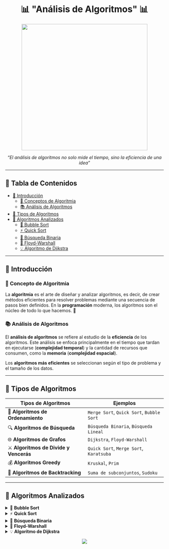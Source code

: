 
<h1 align="center">📊 "Análisis de Algoritmos" 📊</h1>


<p align="center">
    <img src="http://virtual.itpachuca.edu.mx/moodle/pluginfile.php/63387/course/overviewfiles/programacion.gif" width="400" />
</p>

<p align="center">
  <em>“El análisis de algoritmos no solo mide el tiempo, sino la eficiencia de una idea”</em>
</p>

---

## 🧭 **Tabla de Contenidos**

- [📌 Introducción](#-introducción)
  - [🔑 Conceptos de Algoritmia](#-conceptos-de-algoritmia)
  - [📚 Análisis de Algoritmos](#-análisis-de-algoritmos)
- [🌟 Tipos de Algoritmos](#-tipos-de-algoritmos)
- [📐 Algoritmos Analizados](#-algoritmos-analizados)
  - [🔁 Bubble Sort](#bubble-sort)
  - [⚡ Quick Sort](#quick-sort)
  - [🔎 Búsqueda Binaria](#búsqueda-binaria)
  - [🌉 Floyd-Warshall](#floyd-warshall)
  - [💡 Algoritmo de Dijkstra](#algoritmo-de-dijkstra)


---

## 📌 **Introducción**

### 🔑 **Concepto de Algoritmia**

La **algoritmia** es el arte de diseñar y analizar algoritmos, es decir, de crear métodos eficientes para resolver problemas mediante una secuencia de pasos bien definidos. En la **programación** moderna, los algoritmos son el núcleo de todo lo que hacemos. 🧠

### 📚 **Análisis de Algoritmos**

El **análisis de algoritmos** se refiere al estudio de la **eficiencia** de los algoritmos. Este análisis se enfoca principalmente en el tiempo que tardan en ejecutarse (**complejidad temporal**) y la cantidad de recursos que consumen, como la **memoria** (**complejidad espacial**). 

Los **algoritmos más eficientes** se seleccionan según el tipo de problema y el tamaño de los datos.

---

## 🌟 **Tipos de Algoritmos**

| **Tipos de Algoritmos**                           | **Ejemplos**                                |
|--------------------------------------------------|--------------------------------------------|
| 🔁 **Algoritmos de Ordenamiento**                | `Merge Sort`, `Quick Sort`, `Bubble Sort`  |
| 🔍 **Algoritmos de Búsqueda**                    | `Búsqueda Binaria`, `Búsqueda Lineal`      |
| 🌐 **Algoritmos de Grafos**                      | `Dijkstra`, `Floyd-Warshall`               |
| ⚔️ **Algoritmos de Divide y Vencerás**           | `Quick Sort`, `Merge Sort`, `Karatsuba`    |
| 💰 **Algoritmos Greedy**                         | `Kruskal`, `Prim`                          |
| 🧩 **Algoritmos de Backtracking**                | `Suma de subconjuntos`, `Sudoku`           |

---

## 📐 **Algoritmos Analizados**

<details>
<summary>🔁 <strong>Bubble Sort</strong></summary>

<p align="center">
  <img src="https://www.programmingsimplified.com/images/c/bubble-sort.gif" width="370"/>
</p>

📌 <strong>Tipo:</strong> Ordenamiento  
🧠 <strong>Complejidad Temporal:</strong>  
- Mejor caso: <code>O(n)</code> 🟢 (cuando la lista ya está ordenada)  
- Peor caso: <code>O(n²)</code> 🔴 (cuando está invertida)

📋 <strong>Descripción:</strong>  
Este algoritmo compara cada par de elementos adyacentes y los intercambia si están en el orden incorrecto. Repite este proceso hasta que no se realicen más intercambios.

🧪 <strong>Ideal para:</strong>  
Usado principalmente con fines educativos. No es eficiente para grandes conjuntos de datos.

### 📥 Ejemplo de Entrada y Salida:

- **Entrada:** `[5, 2, 9, 1, 5, 6]`  
- **Salida esperada:** `[1, 2, 5, 5, 6, 9]`

### 💻 Código en Java:

```java
for (int i = 0; i < n - 1; i++) {
    for (int j = 0; j < n - i - 1; j++) {
        if (arr[j] > arr[j + 1]) {
            int temp = arr[j];
            arr[j] = arr[j + 1];
            arr[j + 1] = temp;
        }
    }
}

```
</details>

<details>
<summary>⚡ <strong>Quick Sort</strong></summary>

<p align="center">
  <img src="https://upload.wikimedia.org/wikipedia/commons/6/6a/Sorting_quicksort_anim.gif" width="250"/>
</p>

📌 <strong>Tipo:</strong> Ordenamiento  
🧠 <strong>Complejidad Temporal:</strong>  
- Promedio: <code>O(n log n)</code> 🟢  
- Peor caso: <code>O(n²)</code> 🔴

📋 <strong>Descripción:</strong>  
Quick Sort selecciona un **pivote** y divide el arreglo en dos partes: una con elementos menores y otra con elementos mayores. Luego ordena las sublistas recursivamente. Es un claro ejemplo del paradigma **Divide y Vencerás**.

🧪 <strong>Ideal para:</strong>  
Grandes conjuntos de datos debido a su buena eficiencia en promedio. Muy usado en implementaciones prácticas.

### 📥 Ejemplo de Entrada y Salida:

- **Entrada:** `[10, 7, 8, 9, 1, 5]`  
- **Salida esperada:** `[1, 5, 7, 8, 9, 10]`

### 💻 Código en Java:

```java
void quickSort(int[] arr, int low, int high) {
    if (low < high) {
        int pi = partition(arr, low, high);
        quickSort(arr, low, pi - 1);
        quickSort(arr, pi + 1, high);
    }
}

```
</details>
<details> <summary>🔎 <strong>Búsqueda Binaria</strong></summary> <p align="center"> <img src="https://www.freecodecamp.org/espanol/news/content/images/2021/03/binary-search-1.gif" width="430"/> </p>
📌 <strong>Tipo:</strong> Búsqueda
🧠 <strong>Complejidad Temporal:</strong>

Mejor caso: <code>O(1)</code> 🟢

Peor caso: <code>O(log n)</code> 🟡

📋 <strong>Descripción:</strong>
Busca un elemento dividiendo el arreglo ordenado en mitades sucesivas.

🧪 <strong>Ideal para:</strong>
Arreglos ordenados.

📥 Ejemplo:
Entrada: [1, 3, 5, 7, 9], buscar 5

Salida: Índice 2

💻 Código en Java:
```java
int binarySearch(int[] arr, int x) {
    int low = 0, high = arr.length - 1;
    while (low <= high) {
        int mid = low + (high - low) / 2;
        if (arr[mid] == x) return mid;
        if (arr[mid] < x) low = mid + 1;
        else high = mid - 1;
    }
    return -1;
}
```
</details>
<details> <summary>🌉 <strong>Floyd-Warshall</strong></summary> <p align="center"> <img src="https://upload.wikimedia.org/wikipedia/commons/0/0f/Floyd_warshall_gif.gif" width="210"/> </p>
📌 <strong>Tipo:</strong> Grafos
🧠 <strong>Complejidad Temporal:</strong>

Siempre: <code>O(n³)</code> 🔴

📋 <strong>Descripción:</strong>
Calcula las rutas más cortas entre todos los pares de nodos de un grafo ponderado.

🧪 <strong>Ideal para:</strong>
Problemas de redes, conexiones y caminos mínimos.

💻 Código en Java:
```java
for (int k = 0; k < n; k++) {
    for (int i = 0; i < n; i++) {
        for (int j = 0; j < n; j++) {
            dist[i][j] = Math.min(dist[i][j], dist[i][k] + dist[k][j]);
        }
    }
}
```
</details>
<details> <summary>💡 <strong>Algoritmo de Dijkstra</strong></summary> <p align="center"> <img src="https://upload.wikimedia.org/wikipedia/commons/5/57/Dijkstra_Animation.gif" width="270"/> </p>
📌 <strong>Tipo:</strong> Grafos
🧠 <strong>Complejidad Temporal:</strong>

Con heap: <code>O((V + E) log V)</code> 🟢

📋 <strong>Descripción:</strong>
Encuentra el camino más corto desde un nodo origen a todos los demás en un grafo con pesos positivos.

🧪 <strong>Ideal para:</strong>
GPS, redes, videojuegos.

💻 Código en Java (esbozo):
```java
PriorityQueue<Node> pq = new PriorityQueue<>();
dist[src] = 0;
pq.add(new Node(src, 0));

while (!pq.isEmpty()) {
    Node current = pq.poll();
    for (Edge e : adj[current.id]) {
        if (dist[e.to] > dist[current.id] + e.weight) {
            dist[e.to] = dist[current.id] + e.weight;
            pq.add(new Node(e.to, dist[e.to]));
        }
    }
}

```
</details>
<p align="center">
  <img src="https://readme-typing-svg.demolab.com?font=Fira+Code&pause=1000&color=2F80ED&width=435&lines=Gracias+por+explorar+el+repositorio!;¡Sigue+explorando+los+algoritmos!;" />
</p>

